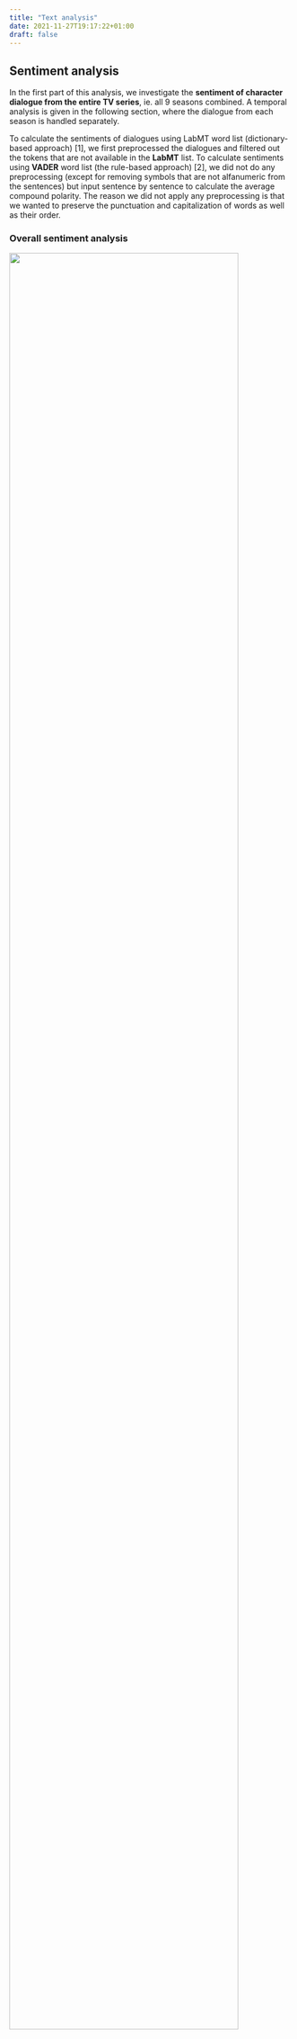 ```yaml
---
title: "Text analysis"
date: 2021-11-27T19:17:22+01:00
draft: false
---
```


## Sentiment analysis

In the first part of this analysis, we investigate the **sentiment of character dialogue from the entire TV series**, ie. all 9 seasons combined. A temporal analysis is given in the following section, where the dialogue from each season is handled separately.

To calculate the sentiments of dialogues using LabMT word list (dictionary-based approach) [1], we first preprocessed the dialogues and filtered out the tokens that are not available in the **LabMT** list. To calculate sentiments using **VADER** word list (the rule-based approach) [2], we did not do any preprocessing (except for removing symbols that are not alfanumeric from the sentences) but input sentence by sentence to calculate the average compound polarity. The reason we did not apply any preprocessing is that we wanted to preserve the punctuation and capitalization of words as well as their order. 

### Overall sentiment analysis

<img src="/Overall_Sentiment_analysis.png" width="90%">
<center><em>Histograms of the LabMT (to the left) and VADER (to the right) sentiment for the entire The Office dialogue from Season 1-9. </em></center>
&nbsp;

As seen in the above figures, the **majority of the characters' dialogue have positive sentiment** as compared to the neutral, which is 5.0 and 0.0 for LabMT and VADER, respectively. Furthermore, the distribution of sentiment scores has the shape of a normal distribution for both dictionaries. In order to better visualize and compare results, we will limit our scope to only the **15 main characters** (as defined by us). Their sentiments are ranked below using the two different approaches.

<img src="/Overall_Sentiment_analysis_vader.png" width="90%">
<center><em>In the plots above, main characters are ranked according to the LabMT and VADER sentiment score of their entire dialogue in Season 1-9.</em></center>
&nbsp;

The **most positive** main character across all season using the dictionary-based approach is Ryan and the **most negative** is Meredith. Pam, Michael and Jim are all in the top six, which we would expect based on our prior knowledge about the show, however, among characters with negative sentiment we would expect to see Angela and Stanley. This hints to the the LabMT method being inaccurate. The sentiment analysis following the rule-based approach (VADER) leads to a ranking that is better in line with our expectations. Stanley, Meredith and Angela often complain and express themselves negatively around the office, whereas Michael and Jim are extremely energetic and positive, which is clearly expressed in their language. 

In fact, **LabMT doesn't work well with our dataset**, since we have very short sentences after removing stop words and hereby lose part of the context of the conversation. The rule-based VADER method tries to take the context of a sentence into account, that is, the overall sentiment of a sentence/document might be intensified or decreased based on how one word is used in combination with others. Hence, the **rule-based approach is a stronger tool** and we will only apply the VADER sentiment in the following sections.
 

### Temporal analysis: Character sentiment per season

In this section we will perform **sentiment analysis on the seperate seasons** of The Office to provide a temporal dimension. The plot below illustrates how some selected character's mood has changed throughout the TV series.

<img src="/Sentiment_per_season_selected_main_characters.png" width="90%">
<center><em>Comparison of how the sentiment of selected characters changes across seasons.</em></center>
&nbsp;

In the comparison above, Meredith's sentiment generally drops, while Darryl becomes more and more postive for every season. Again, Stanley and Angela are constantly having low scores. Dwight also has a very monotonuous mood across seasons, however, he expresses himself more positively than the two aforementioned characters. Jim is generally quite happy, but Michael tops the list when it comes to high sentiment scores, and this is despite a slight drop in Season 6. The plots below give an even better understanding of how main character's sentiment has developed across the different seasons. There is a point for every season the character appeared in the show.

<img src="/Sentiment_per_season.png" width="90%">
<center><em>The figure above includes plots of how the sentiment of main characters has changed over time.</em></center>
&nbsp;


### Sentiment of 2 people conversations: 😍 vs. 😡

This sections tries to answer the question: How are the characters' **attitudes towards each other**? <br>
Thus, we have isolated the **scenes where only two characters appear** and analysed the words they speak to each other. We thereby make two key assumptions about the two characters in the scene:<br> 

1) Their speech is directed to one another <br>
2) The **sentiment** of one person's dialogue represents their **attitude** to the other person<br>

The heatmap below illustrates the results. Speakers (1<sup>st</sup> character in the scene) are plotted along the x-axis, and Receivers (2<sup>nd</sup> person in the scene) are plotted along the y-axis. As an example, Dwight has a negative attitude towards Kevin (sentiment score = -0.11) whereas Kevin's attitude towards Dwight is positive (score = 0.06). Some pairs of characters never shared a scene together resulting in a blank square in the heatmap.

<img src="/Two_ppl_conversation_heatmap.png" width="90%">
<center><em>Sentiment of two people conversations based on dialogue from scenes where only two characters appear, i.e. Speakers and Receivers.</em></center>
&nbsp;

The sentiment scores displayed in the heatmap above are **highly dependent on the number of lines** the two given characters have spoken to each other. Ryan and Angela, for example, had very little conversations but the few lines Angela said to Ryan have negative sentiment resulting in a very low score in the heatmap (-0.46).

## Wordclouds

Now we know **how** the main characters talk to each other. It is time to get know them even better and see WHAT are they talking about :) For this purpose we calulated TF-IDF scores for every character who spoke at least 15 lines. The figure below presents wordclouds, each consisting of 15 words with the highest TF-IDF score.

![Wordclouds](/img/Wordclouds.png)

Not this is something! We think that everyone familiar with The Office should be able to distinguish most of the characters by their wordclouds wothout looking at the titles :D We can also see that there are indeed some important bigrams. Let's take a closer look at some of the examples:
* [Here's](https://screenrant.com/office-andy-big-tuna-nickname-jim-why-explained/) an explanation for why Andy used "tuna" word so often. We also see "cornell" which is his alma mater and this is something he is very proud of.
* [During one of the Christmas parties, Angela sang](https://www.youtube.com/watch?v=Wiwrs8pL1E0) a ["The Little Drummer Boy"](https://www.youtube.com/watch?v=plGj8VRTqJE) song, which is why we see "pum_pum" in her wordcloud :D Additionally, she's a cat lover and one of cats she owned and talked a lot about was named Sprinkle. 
* Darryl is another character who sang songs - https://www.youtube.com/watch?v=i-bZSTLHJm4, https://www.youtube.com/watch?v=bV8i6oCgiAM
* Toby and [Stanley](https://www.youtube.com/watch?v=o0Wjo3bX1n0) really like to talk about their vacations :D

![Toby](/img/Toby.png)

However, we also note that we are aware of the fact that in our case some of the documents and the resulting TF-IDF values were influenced by single episodes, where the supporting characters played more scenes than in an "average" episode that were focused around one theme. This is visible for example for Stanley and word "toaster", which was a theme for only one episode.

### EXTRA: Finding all "That's what she said" jokes

A reoccuring joke in The Office is the *That's what she said*-joke. The line is used in response to statements that may sound sexual in nature when taken out of context. **Michael is a big fan** of this joke, in fact, out of a total of 31 times the joke appears in the series Michael spoke 21 of them! Here are some examples:

<span style="font-family:Courier New; font-size:1.2em;">

> **Doctor: Does the skin look red and swollen?**
>> Dwight: That's what she said.

> **Jim: No, thanks. I'm good.** 
>> Michael: That's what she said.

> **Kevin: Why did you get it so big?**
>> Michael: A, that's what she said.

> **Lester: And you were directly under her the entire time?**
>> Michael: That's what she said.

> **Kelly: Dwight, get out of my nook!**
>> Pam: That's what she said.

</span>

## References

[1] Dodds P. S., Harris K. D., Kloumann I. M., Bliss C. A., Danforth C. M. (2011). "Temporal Patterns of Happiness and Information in a Global Social Network: Hedonometrics and Twitter". PLoS ONE 6 (12): e26752. https://doi.org/10.1371/journal.pone.0026752.

[2] Hutto, C., & Gilbert, E. (2014). "VADER: A Parsimonious Rule-Based Model for Sentiment Analysis of Social Media Text". Proceedings of the International AAAI Conference on Web and Social Media, 8(1), 216-225. https://ojs.aaai.org/index.php/ICWSM/article/view/14550